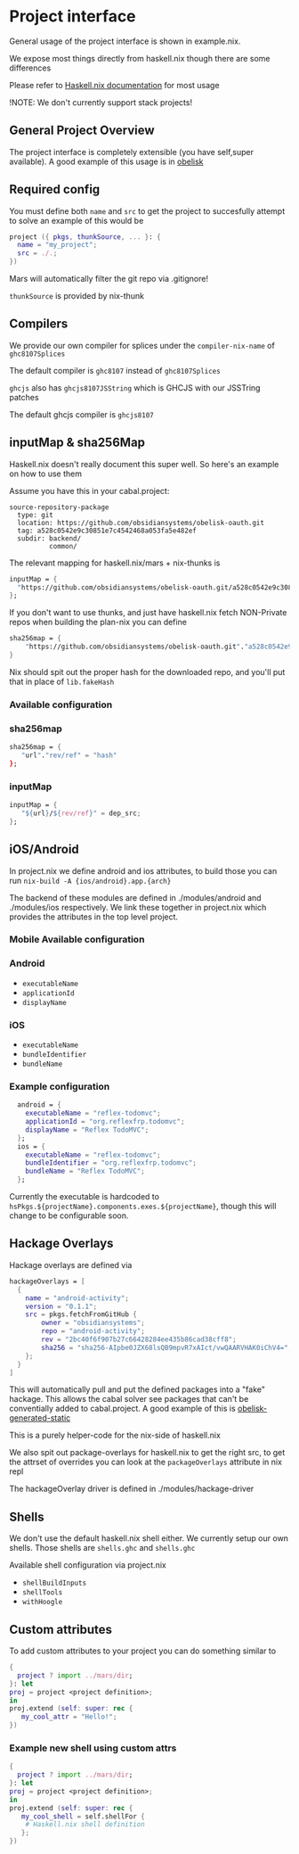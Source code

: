 # Project interface

General usage of the project interface is shown in example.nix.

We expose most things directly from haskell.nix though there are some differences

Please refer to [Haskell.nix documentation](https://input-output-hk.github.io/haskell.nix/) for most usage

!NOTE: We don't currently support stack projects!

## General Project Overview

The project interface is completely extensible (you have self,super available).  A good example of this usage is in [obelisk](https://github.com/obsidiansystems/obelisk/blob/dylang/ob_mars_com/default.nix#L392)

## Required config

You must define both `name` and `src` to get the project to succesfully attempt to solve an example of this would be

```nix
project ({ pkgs, thunkSource, ... }: {
  name = "my_project";
  src = ./.;
})
```

Mars will automatically filter the git repo via .gitignore!

`thunkSource` is provided by nix-thunk

## Compilers

We provide our own compiler for splices under the `compiler-nix-name` of `ghc8107Splices`

The default compiler is `ghc8107` instead of `ghc8107Splices`

`ghcjs` also has `ghcjs8107JSString` which is GHCJS with our JSSTring patches

The default ghcjs compiler is `ghcjs8107`

## inputMap & sha256Map

Haskell.nix doesn't really document this super well. So here's an example on how to use them

Assume you have this in your cabal.project:

```cabal
source-repository-package
  type: git
  location: https://github.com/obsidiansystems/obelisk-oauth.git
  tag: a528c0542e9c30851e7c4542468a053fa5e482ef
  subdir: backend/
          common/
```

The relevant mapping for haskell.nix/mars + nix-thunks is

```nix
inputMap = {
  "https://github.com/obsidiansystems/obelisk-oauth.git/a528c0542e9c30851e7c4542468a053fa5e482ef" = thunkSource ./dep/{thunk};
};
```

If you don't want to use thunks, and just have haskell.nix fetch NON-Private repos when building the plan-nix you can define

```nix
sha256map = {
    "https://github.com/obsidiansystems/obelisk-oauth.git"."a528c0542e9c30851e7c4542468a053fa5e482ef" = lib.fakeHash;
}
```

Nix should spit out the proper hash for the downloaded repo, and you'll put that in place of `lib.fakeHash`

### Available configuration

### sha256map

```nix
sha256map = {
   "url"."rev/ref" = "hash"
};
```

### inputMap

```nix
inputMap = {
   "${url}/${rev/ref}" = dep_src;
};
```

## iOS/Android

In project.nix we define android and ios attributes, to build those you can run
`nix-build -A {ios/android}.app.{arch}`

The backend of these modules are defined in ./modules/android and ./modules/ios respectively.
We link these together in project.nix which provides the attributes in the top level project.

### Mobile Available configuration

### Android

- `executableName`
- `applicationId`
- `displayName`

### iOS

- `executableName`
- `bundleIdentifier`
- `bundleName`

### Example configuration

```nix
  android = {
    executableName = "reflex-todomvc";
    applicationId = "org.reflexfrp.todomvc";
    displayName = "Reflex TodoMVC";
  };
  ios = {
    executableName = "reflex-todomvc";
    bundleIdentifier = "org.reflexfrp.todomvc";
    bundleName = "Reflex TodoMVC";
  };
```

Currently the executable is hardcoded to `hsPkgs.${projectName}.components.exes.${projectName}`, though this will change to be configurable soon.

## Hackage Overlays

Hackage overlays are defined via

```nix
hackageOverlays = [ 
  {
    name = "android-activity";
    version = "0.1.1";
    src = pkgs.fetchFromGitHub {
        owner = "obsidiansystems";
        repo = "android-activity";
        rev = "2bc40f6f907b27c66428284ee435b86cad38cff8";
        sha256 = "sha256-AIpbe0JZX68lsQB9mpvR7xAIct/vwQAARVHAK0iChV4=";
    };
  }
]
```

This will automatically pull and put the defined packages into a "fake" hackage. This allows the cabal solver see packages that can't be conventially added to cabal.project. A good example of this is [obelisk-generated-static](https://github.com/obsidiansystems/obelisk/blob/dylang/ob_mars_com/default.nix#L416)

This is a purely helper-code for the nix-side of haskell.nix

We also spit out package-overlays for haskell.nix to get the right src, to get the attrset of overrides you can look at the `packageOverlays` attribute in nix repl

The hackageOverlay driver is defined in ./modules/hackage-driver

## Shells

We don't use the default haskell.nix shell either. We currently setup our own shells.
Those shells are
`shells.ghc` and `shells.ghc`

Available shell configuration via project.nix

- `shellBuildInputs`
- `shellTools`
- `withHoogle`

## Custom attributes

To add custom attributes to your project you can do something similar to

```nix
{
  project ? import ../mars/dir;
}: let
proj = project <project definition>;
in
proj.extend (self: super: rec {
   my_cool_attr = "Hello!";
})
```

### Example new shell using custom attrs

```nix
{
  project ? import ../mars/dir;
}: let
proj = project <project definition>;
in
proj.extend (self: super: rec {
   my_cool_shell = self.shellFor {
    # Haskell.nix shell definition
   };
})
```
